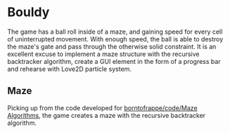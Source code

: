 # Bouldy

The game has a ball roll inside of a maze, and gaining speed for every cell of uninterrupted movement. With enough speed, the ball is able to destroy the maze's gate and pass through the otherwise solid constraint. It is an excellent excuse to implement a maze structure with the recursive backtracker algorithm, create a GUI element in the form of a progress bar and rehearse with Love2D particle system.

## Maze

Picking up from the code developed for [borntofrappe/code/Maze Algorithms](https://github.com/borntofrappe/code/tree/master/Maze%20Algorithms), the game creates a maze with the recursive backtracker algorithm.
